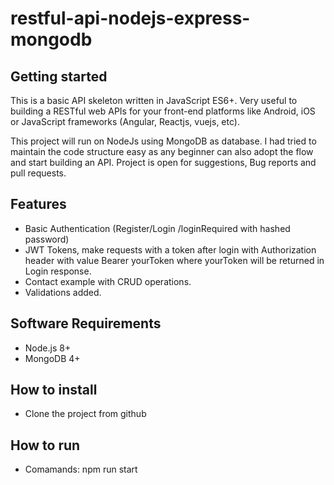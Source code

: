 # restful-api-nodejs-express-mongodb

## Getting started
This is a basic API skeleton written in JavaScript ES6+. Very useful to building a RESTful web APIs for your front-end platforms like Android, iOS or JavaScript frameworks (Angular, Reactjs, vuejs, etc).

This project will run on NodeJs using MongoDB as database. I had tried to maintain the code structure easy as any beginner can also adopt the flow and start building an API. Project is open for suggestions, Bug reports and pull requests.

## Features
* Basic Authentication (Register/Login /loginRequired with hashed password)
* JWT Tokens, make requests with a token after login with Authorization header with value Bearer yourToken where yourToken will be returned in Login response.
* Contact example with CRUD operations.
* Validations added.


## Software Requirements
* Node.js 8+
* MongoDB 4+

## How to install

* Clone the project from github 

## How to run
* Comamands: npm run start
